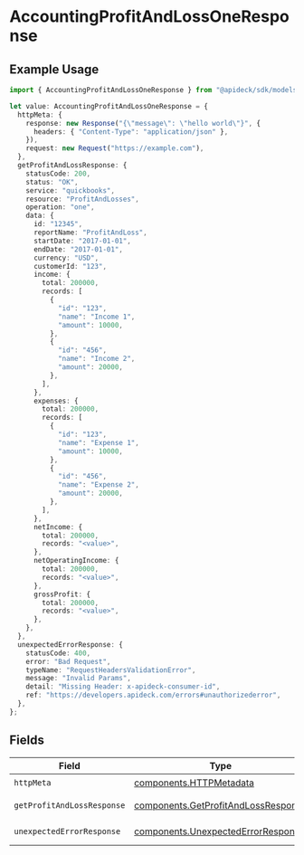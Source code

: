 # AccountingProfitAndLossOneResponse

## Example Usage

```typescript
import { AccountingProfitAndLossOneResponse } from "@apideck/sdk/models/operations";

let value: AccountingProfitAndLossOneResponse = {
  httpMeta: {
    response: new Response("{\"message\": \"hello world\"}", {
      headers: { "Content-Type": "application/json" },
    }),
    request: new Request("https://example.com"),
  },
  getProfitAndLossResponse: {
    statusCode: 200,
    status: "OK",
    service: "quickbooks",
    resource: "ProfitAndLosses",
    operation: "one",
    data: {
      id: "12345",
      reportName: "ProfitAndLoss",
      startDate: "2017-01-01",
      endDate: "2017-01-01",
      currency: "USD",
      customerId: "123",
      income: {
        total: 200000,
        records: [
          {
            "id": "123",
            "name": "Income 1",
            "amount": 10000,
          },
          {
            "id": "456",
            "name": "Income 2",
            "amount": 20000,
          },
        ],
      },
      expenses: {
        total: 200000,
        records: [
          {
            "id": "123",
            "name": "Expense 1",
            "amount": 10000,
          },
          {
            "id": "456",
            "name": "Expense 2",
            "amount": 20000,
          },
        ],
      },
      netIncome: {
        total: 200000,
        records: "<value>",
      },
      netOperatingIncome: {
        total: 200000,
        records: "<value>",
      },
      grossProfit: {
        total: 200000,
        records: "<value>",
      },
    },
  },
  unexpectedErrorResponse: {
    statusCode: 400,
    error: "Bad Request",
    typeName: "RequestHeadersValidationError",
    message: "Invalid Params",
    detail: "Missing Header: x-apideck-consumer-id",
    ref: "https://developers.apideck.com/errors#unauthorizederror",
  },
};
```

## Fields

| Field                                                                                      | Type                                                                                       | Required                                                                                   | Description                                                                                |
| ------------------------------------------------------------------------------------------ | ------------------------------------------------------------------------------------------ | ------------------------------------------------------------------------------------------ | ------------------------------------------------------------------------------------------ |
| `httpMeta`                                                                                 | [components.HTTPMetadata](../../models/components/httpmetadata.md)                         | :heavy_check_mark:                                                                         | N/A                                                                                        |
| `getProfitAndLossResponse`                                                                 | [components.GetProfitAndLossResponse](../../models/components/getprofitandlossresponse.md) | :heavy_minus_sign:                                                                         | Profit & Loss Report                                                                       |
| `unexpectedErrorResponse`                                                                  | [components.UnexpectedErrorResponse](../../models/components/unexpectederrorresponse.md)   | :heavy_minus_sign:                                                                         | Unexpected error                                                                           |